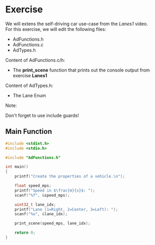 # Exercise

We will extens the self-driving car use-case from the *Lanes1* video.  
For this exercise, we will edit the following files:

- AdFunctions.h
- AdFunctions.c
- AdTypes.h

Content of AdFunctions.c/h:

- The **print_scene** function that prints out the console output from exercise **Lanes1**

Content of AdTypes.h:

- The Lane Enum

Note:

Don't forget to use include guards!

## Main Function

```cpp
#include <stdint.h>
#include <stdio.h>

#include "AdFunctions.h"

int main()
{
    printf("Create the properties of a vehicle.\n");

    float speed_mps;
    printf("Speed in $\frac{m}{s}$: ");
    scanf("%f", &speed_mps);

    uint32_t lane_idx;
    printf("Lane (1=Right, 2=Center, 3=Left): ");
    scanf("%u", &lane_idx);

    print_scene(speed_mps, lane_idx);

    return 0;
}
```
